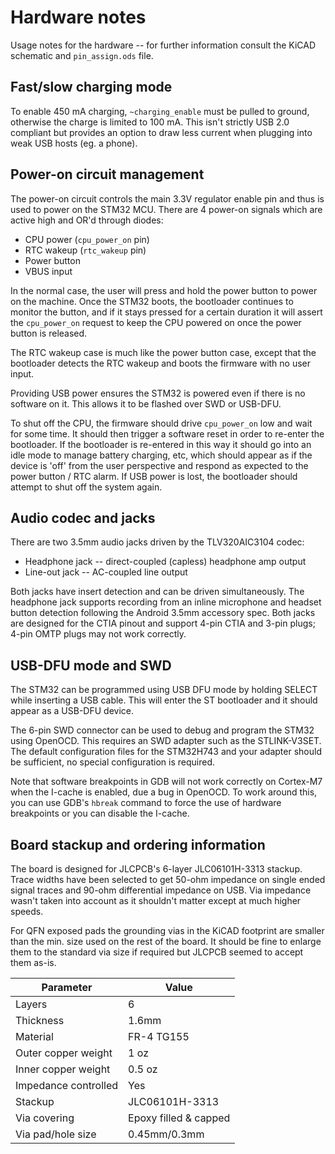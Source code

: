 # Hardware notes

Usage notes for the hardware -- for further information consult the
KiCAD schematic and `pin_assign.ods` file.

## Fast/slow charging mode

To enable 450 mA charging, `~charging_enable` must be pulled to ground,
otherwise the charge is limited to 100 mA. This isn't strictly USB 2.0
compliant but provides an option to draw less current when plugging into
weak USB hosts (eg. a phone).

## Power-on circuit management

The power-on circuit controls the main 3.3V regulator enable pin and
thus is used to power on the STM32 MCU. There are 4 power-on signals
which are active high and OR'd through diodes:

* CPU power (`cpu_power_on` pin)
* RTC wakeup (`rtc_wakeup` pin)
* Power button
* VBUS input

In the normal case, the user will press and hold the power button to
power on the machine. Once the STM32 boots, the bootloader continues
to monitor the button, and if it stays pressed for a certain duration
it will assert the `cpu_power_on` request to keep the CPU powered on
once the power button is released.

The RTC wakeup case is much like the power button case, except that
the bootloader detects the RTC wakeup and boots the firmware with
no user input.

Providing USB power ensures the STM32 is powered even if there is no
software on it. This allows it to be flashed over SWD or USB-DFU.

To shut off the CPU, the firmware should drive `cpu_power_on` low and
wait for some time. It should then trigger a software reset in order
to re-enter the bootloader. If the bootloader is re-entered in this way
it should go into an idle mode to manage battery charging, etc, which
should appear as if the device is 'off' from the user perspective and
respond as expected to the power button / RTC alarm. If USB power is
lost, the bootloader should attempt to shut off the system again.

## Audio codec and jacks

There are two 3.5mm audio jacks driven by the TLV320AIC3104 codec:

- Headphone jack -- direct-coupled (capless) headphone amp output
- Line-out jack -- AC-coupled line output

Both jacks have insert detection and can be driven simultaneously.
The headphone jack supports recording from an inline microphone and
headset button detection following the Android 3.5mm accessory spec.
Both jacks are designed for the CTIA pinout and support 4-pin CTIA
and 3-pin plugs; 4-pin OMTP plugs may not work correctly.

## USB-DFU mode and SWD

The STM32 can be programmed using USB DFU mode by holding SELECT
while inserting a USB cable. This will enter the ST bootloader and
it should appear as a USB-DFU device.

The 6-pin SWD connector can be used to debug and program the STM32
using OpenOCD. This requires an SWD adapter such as the STLINK-V3SET.
The default configuration files for the STM32H743 and your adapter
should be sufficient, no special configuration is required.

Note that software breakpoints in GDB will not work correctly on
Cortex-M7 when the I-cache is enabled, due a bug in OpenOCD. To
work around this, you can use GDB's `hbreak` command to force the
use of hardware breakpoints or you can disable the I-cache.

## Board stackup and ordering information

The board is designed for JLCPCB's 6-layer JLC06101H-3313 stackup.
Trace widths have been selected to get 50-ohm impedance on single
ended signal traces and 90-ohm differential impedance on USB. Via
impedance wasn't taken into account as it shouldn't matter except
at much higher speeds.

For QFN exposed pads the grounding vias in the KiCAD footprint are
smaller than the min. size used on the rest of the board. It should
be fine to enlarge them to the standard via size if required but
JLCPCB seemed to accept them as-is.

| Parameter            | Value                 |
| -------------------- | --------------------- |
| Layers               | 6                     |
| Thickness            | 1.6mm                 |
| Material             | FR-4 TG155            |
| Outer copper weight  | 1 oz                  |
| Inner copper weight  | 0.5 oz                |
| Impedance controlled | Yes                   |
| Stackup              | JLC06101H-3313        |
| Via covering         | Epoxy filled & capped |
| Via pad/hole size    | 0.45mm/0.3mm          |
